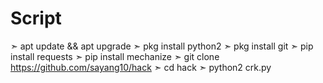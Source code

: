 # Script
➣ apt update && apt upgrade
➣ pkg install python2
➣ pkg install git
➣ pip install requests
➣ pip install mechanize
➣ git clone https://github.com/sayang10/hack
➣ cd hack
➣ python2 crk.py
